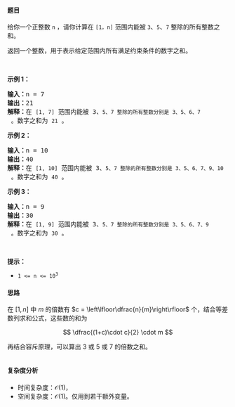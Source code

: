 #### 题目  

<p>给你一个正整数 <code>n</code> ，请你计算在 <code>[1，n]</code> 范围内能被 <code>3</code>、<code>5</code>、<code>7</code> 整除的所有整数之和。</p>

<p>返回一个整数，用于表示给定范围内所有满足约束条件的数字之和。</p>

<p> </p>

<p><strong>示例 1：</strong></p>

<pre><strong>输入：</strong>n = 7
<strong>输出：</strong>21
<strong>解释：</strong>在 <code>[1, 7]</code> 范围内能被 3、<code>5、</code><code>7 整除的所有整数分别是</code><code> 3、5、6、7</code> 。数字之和为 <code>21</code> 。
</pre>

<p><strong>示例 2：</strong></p>

<pre><strong>输入：</strong>n = 10
<strong>输出：</strong>40
<strong>解释：</strong>在 <code>[1, 10]</code> 范围内能被 3、<code>5、</code><code>7 整除的所有整数分别是</code><code> 3、5、6、7、9、10</code> 。数字之和为 <code>40</code> 。
</pre>

<p><strong>示例 3：</strong></p>

<pre><strong>输入：</strong>n = 9
<strong>输出：</strong>30
<strong>解释：</strong>在 <code>[1, 9]</code> 范围内能被 3、<code>5、</code><code>7 整除的所有整数分别是</code><code> 3、5、6、7、9</code> 。数字之和为 <code>30</code> 。
</pre>

<p> </p>

<p><strong>提示：</strong></p>

<ul>
	<li><code>1 &lt;= n &lt;= 10<sup>3</sup></code></li>
</ul>
 
#### 思路  

在 $[1,n]$ 中 $m$ 的倍数有 $c = \left\lfloor\dfrac{n}{m}\right\rfloor$ 个，结合等差数列求和公式，这些数的和为

$$
\dfrac{(1+c)\cdot c}{2} \cdot m
$$

再结合容斥原理，可以算出 $3$ 或 $5$ 或 $7$ 的倍数之和。

```go 

```

#### 复杂度分析  

- 时间复杂度：$\mathcal{O}(1)$，
- 空间复杂度：$\mathcal{O}(1)$。仅用到若干额外变量。